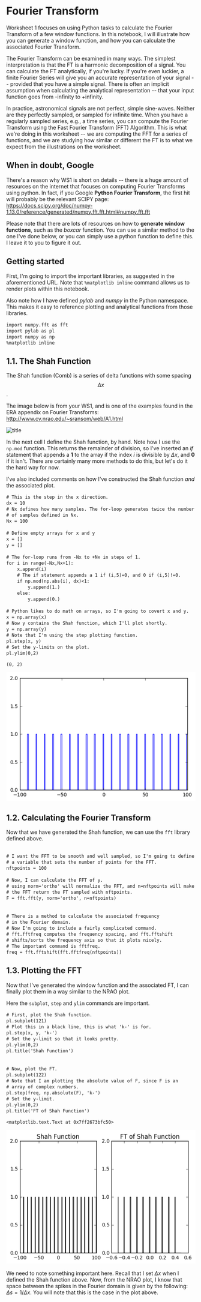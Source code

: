 
# Fourier Transform 

Worksheet 1 focuses on using Python tasks to calculate the Fourier Transform of a few window functions. In this notebook, I will illustrate how you can generate a window function, and how you can calculate the associated Fourier Transform.

The Fourier Transform can be examined in many ways. The simplest interpretation is that the FT is a harmonic decomposition of a signal. You can calculate the FT analytically, if you're lucky. If you're even luckier, a finite Fourier Series will give you an accurate representation of your signal -- provided that you have a simple signal. 
There is often an implicit assumption when calculating the analytical representation -- that your input function goes from -infinity to +infinity.

In practice, astronomical signals are not perfect, simple sine-waves. Neither are they perfectly sampled, or sampled for infinite time. 
When you have a regularly sampled series, e.g., a time series, you can compute the Fourier Transform using the Fast Fourier Transform (FFT) Algorithm. This is what we're doing in this worksheet -- we are computing the FFT for a series of functions, and we are studying how similar or different the FT is to what we expect from the illustrations on the worksheet.

## When in doubt, Google

There's a reason why WS1 is short on details -- there is a huge amount of resources on the internet that focuses on computing Fourier Transforms using python. In fact, if you Google **Python Fourier Transform**, the first hit will probably be the relevant SCIPY page:
https://docs.scipy.org/doc/numpy-1.13.0/reference/generated/numpy.fft.fft.html#numpy.fft.fft

Please note that there are lots of resources on how to **generate window functions**, such as the _boxcar_ function. You can use a similar method to the one I've done below, or you can simply use a python function to define this. I leave it to you to figure it out.

## Getting started
First, I'm going to import the important libraries, as suggested in the aforementioned URL. Note that `%matplotlib inline` command allows us to render plots within this notebook.

Also note how I have defined *pylab* and *numpy* in the Python namespace. This makes it easy to reference plotting and analytical functions from those libraries.


```
import numpy.fft as fft
import pylab as pl
import numpy as np
%matplotlib inline
```

## 1.1. The Shah Function

The Shah function (Comb) is a series of delta functions with some spacing 
$$ \Delta x $$. 

The image below is from your WS1, and is one of the examples found in the ERA appendix on Fourier Transforms:
http://www.cv.nrao.edu/~sransom/web/A1.html

![title](shah.png)

In the next cell I define the Shah function, by hand. Note how I use the `np.mod` function. This returns the remainder of division, so I've inserted an _if_ statement that appends a **1** to the array if the index _i_ is divisible by $\Delta x$, and **0** if it isn't. There are certainly many more methods to do this, but let's do it the hard way for now.

I've also included comments on how I've constructed the Shah function _and_ the associated plot.


```
# This is the step in the x direction.
dx = 10 
# Nx defines how many samples. The for-loop generates twice the number
# of samples defined in Nx.
Nx = 100

# Define empty arrays for x and y
x = []
y = []

# The for-loop runs from -Nx to +Nx in steps of 1.
for i in range(-Nx,Nx+1):
    x.append(i)
    # The if statement appends a 1 if (i,5)=0, and 0 if (i,5)!=0.
    if np.mod(np.abs(i), dx)<1:
        y.append(1.)
    else:
        y.append(0.)

# Python likes to do math on arrays, so I'm going to covert x and y.
x = np.array(x)
# Now y contains the Shah function, which I'll plot shortly.
y = np.array(y)
# Note that I'm using the step plotting function.
pl.step(x, y)
# Set the y-limits on the plot.
pl.ylim(0,2)
```




    (0, 2)




![png](FT-Example_files/FT-Example_3_1.png)


## 1.2. Calculating the Fourier Transform

Now that we have generated the Shah function, we can use the `fft` library defined above. 


```

# I want the FFT to be smooth and well sampled, so I'm going to define 
# a variable that sets the number of points for the FFT.
nftpoints = 100

# Now, I can calculate the FFT of y.
# using norm='ortho' will normalize the FFT, and n=nftpoints will make 
# the FFT return the FT sampled with nftpoints.
F = fft.fft(y, norm='ortho', n=nftpoints)


# There is a method to calculate the associated frequency
# in the Fourier domain. 
# Now I'm going to include a fairly complicated command. 
# fft.fftfreq computes the frequency spacing, and fft.fftshift 
# shifts/sorts the frequency axis so that it plots nicely.
# The important command is fftfreq. 
freq = fft.fftshift(fft.fftfreq(nftpoints))
```

## 1.3. Plotting the FFT

Now that I've generated the window function and the associated FT, I can finally plot them in a way similar to the NRAO plot. 

Here the `subplot`, `step` and `ylim` commands are important.


```
# First, plot the Shah function. 
pl.subplot(121)
# Plot this in a black line, this is what 'k-' is for.
pl.step(x, y, 'k-')
# Set the y-limit so that it looks pretty.
pl.ylim(0,2)
pl.title('Shah Function')


# Now, plot the FT.
pl.subplot(122)
# Note that I am plotting the absolute value of F, since F is an 
# array of complex numbers.
pl.step(freq, np.absolute(F), 'k-')
# Set the y-limit.
pl.ylim(0,2)
pl.title('FT of Shah Function')
```




    <matplotlib.text.Text at 0x7ff2673bfc50>




![png](FT-Example_files/FT-Example_7_1.png)


We need to note something important here. Recall that I set $\Delta x$ when I defined the Shah function above. Now, from the NRAO plot, I know that space between the spikes in the Fourier domain is given by the following: $\Delta s = 1/\Delta x$. You will note that this is the case in the plot above.


```

```
